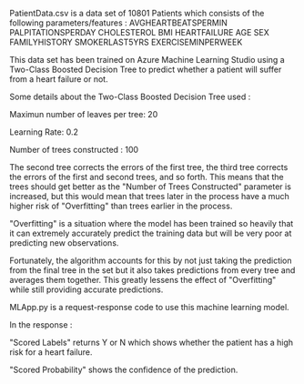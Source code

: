 PatientData.csv is a data set of 10801 Patients which consists of the following parameters/features :
AVGHEARTBEATSPERMIN 	PALPITATIONSPERDAY 	 CHOLESTEROL  	BMI 	 HEARTFAILURE 	 AGE  	SEX 	 FAMILYHISTORY 	 SMOKERLAST5YRS 	EXERCISEMINPERWEEK

This data set has been trained on Azure Machine Learning Studio using a Two-Class Boosted Decision Tree to predict whether a patient will suffer
from a heart failure or not.

Some details about the Two-Class Boosted Decision Tree used :

Maximun number of leaves per tree: 20

Learning Rate: 0.2

Number of trees constructed : 100

The second tree corrects the errors of the first tree, the third tree corrects the errors of the first and second trees, and so forth. 
This means that the trees should get better as the "Number of Trees Constructed" parameter is increased,
but this would mean that trees later in the process have a much higher risk of "Overfitting" than trees earlier in the process.  

"Overfitting" is a situation where the model has been trained so heavily that it can extremely accurately predict the training data 
but will be very poor at predicting new observations. 

Fortunately, the algorithm accounts for this by not just taking the prediction from the final tree in the set but it also takes predictions from every tree and averages them together. This greatly lessens the effect of "Overfitting" while still providing accurate predictions.


MLApp.py is a request-response code to use this machine learning model. 

In the response :

"Scored Labels" returns Y or N which shows whether the patient has a high risk for a heart failure.

"Scored Probability" shows the confidence of the prediction.
